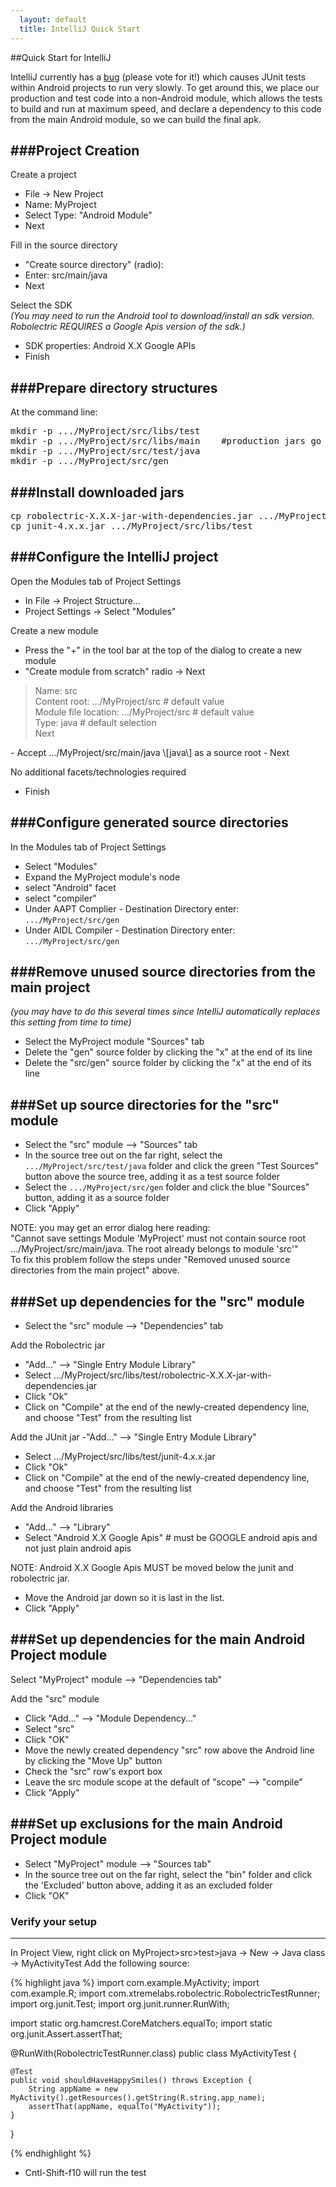```yaml
---
  layout: default
  title: IntelliJ Quick Start
---
```


##Quick Start for IntelliJ

IntelliJ currently has a [bug](http://youtrack.jetbrains.net/issue/IDEA-60449) (please vote for it!) which causes JUnit
tests within Android projects to run very slowly. To get around this, we place our production and test code into a
non-Android module, which allows the tests to build and run at maximum speed, and declare a dependency to this code from
the main Android module, so we can build the final apk.


###Project Creation
----------------------
Create a project
- File -> New Project
- Name: MyProject
- Select Type:  "Android Module"
- Next

Fill in the source directory
- "Create source directory" (radio):
- Enter: src/main/java
- Next

Select the SDK
_<br>(You may need to run the Android tool to download/install an sdk version. Robolectric REQUIRES a Google Apis version of the sdk.)_
- SDK properties: Android X.X Google APIs
- Finish


###Prepare directory structures
------------------------------
At the command line:
<pre>
mkdir -p .../MyProject/src/libs/test
mkdir -p .../MyProject/src/libs/main    #production jars go here e.g. roboguice
mkdir -p .../MyProject/src/test/java
mkdir -p .../MyProject/src/gen
</pre>

###Install downloaded jars
-------------------------------
<pre>
cp robolectric-X.X.X-jar-with-dependencies.jar .../MyProject/src/libs/test
cp junit-4.x.x.jar .../MyProject/src/libs/test
</pre>


###Configure the IntelliJ project
-------------------------------
Open the Modules tab of Project Settings
- In File -> Project Structure...
- Project Settings -> Select "Modules"

Create a new module
- Press the "+" in the tool bar at the top of the dialog to create a new module
- "Create module from scratch" radio -> Next
<blockquote>
	Name: src<br>
	Content root: .../MyProject/src 	# default value<br>
	Module file location: .../MyProject/src  	# default value<br>
	Type: java  	# default selection<br>
	Next<br>
</blockquote>
- Accept .../MyProject/src/main/java \[java\] as a source root
- Next<br>

No additional facets/technologies required

- Finish


###Configure generated source directories
-------------------------
In the Modules tab of Project Settings
- Select "Modules"
- Expand the MyProject module's node
- select "Android" facet
- select "compiler"
- Under AAPT Complier - Destination Directory enter: <code>.../MyProject/src/gen</code>
- Under AIDL Compiler - Destination Directory enter: <code>.../MyProject/src/gen</code>

###Remove unused source directories from the main project
------------------------------
_(you may have to do this several times since IntelliJ
automatically replaces this setting from time to time)_
- Select the MyProject module "Sources" tab
- Delete the "gen" source folder by clicking the "x" at the end of its line
- Delete the "src/gen" source folder by clicking the "x" at the end of its line

###Set up source directories for the "src" module
-------------------------------
- Select the "src" module --> "Sources" tab
- In the source tree out on the far right, select the <code>.../MyProject/src/test/java</code>
folder and click the green "Test Sources" button above the source tree, adding it as a test source folder
- Select the <code>.../MyProject/src/gen</code> folder and click the blue "Sources" button, adding it as a source folder
- Click "Apply"

NOTE: you may get an error dialog here reading:<br>
"Cannot save settings   Module 'MyProject' must not contain source root .../MyProject/src/main/java.  The root already
belongs to module 'src'"<br>
To fix this problem follow the steps under "Removed unused source directories from the main project" above.

###Set up dependencies for the "src" module
-------------------------------
- Select the "src" module --> "Dependencies" tab

Add the Robolectric jar
- "Add..." --> "Single Entry Module Library"
- Select .../MyProject/src/libs/test/robolectric-X.X.X-jar-with-dependencies.jar
- Click "Ok"
- Click on "Compile" at the end of the newly-created dependency line, and choose "Test" from the resulting list

Add the JUnit jar
-"Add..." --> "Single Entry Module Library"
- Select .../MyProject/src/libs/test/junit-4.x.x.jar
- Click "Ok"
- Click on "Compile" at the end of the newly-created dependency line, and choose "Test" from the resulting list

Add the Android libraries
- "Add..." --> "Library"
- Select "Android X.X Google Apis"  # must be GOOGLE android apis and not just plain android apis

NOTE: Android X.X Google Apis MUST be moved below the junit and robolectric jar.
- Move the Android jar down so it is last in the list.
- Click "Apply"

###Set up dependencies for the main Android Project module
----------------------------
Select "MyProject" module --> "Dependencies tab"

Add the "src" module
- Click "Add..." --> "Module Dependency..."
- Select "src"
- Click "OK"
- Move the newly created dependency "src" row above the Android line by clicking the "Move Up" button
- Check the "src" row's export box
- Leave the src module scope at the default of "scope" --> "compile"
- Click	"Apply"

###Set up exclusions for the main Android Project module
--------------------------------------------------------
- Select "MyProject" module --> "Sources tab"
- In the source tree out on the far right, select the "bin" folder and click the 'Excluded' button above, adding it as an excluded folder
- Click "OK"

### Verify your setup
--------------------------------------------------------------------------------------------
In Project View, right click on MyProject>src>test>java -> New -> Java class ->  MyActivityTest
Add the following source:

{% highlight java %}
import com.example.MyActivity;
import com.example.R;
import com.xtremelabs.robolectric.RobolectricTestRunner;
import org.junit.Test;
import org.junit.runner.RunWith;

import static org.hamcrest.CoreMatchers.equalTo;
import static org.junit.Assert.assertThat;

@RunWith(RobolectricTestRunner.class)
public class MyActivityTest {

    @Test
    public void shouldHaveHappySmiles() throws Exception {
        String appName = new MyActivity().getResources().getString(R.string.app_name);
        assertThat(appName, equalTo("MyActivity"));
    }
}

{% endhighlight %}

- Cntl-Shift-f10 will run the test
